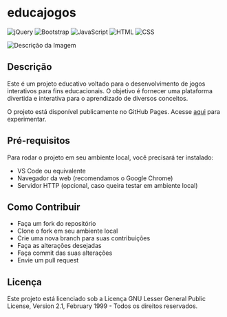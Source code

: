 # educajogos

![jQuery](https://img.shields.io/badge/-jQuery-blue)
![Bootstrap](https://img.shields.io/badge/-Bootstrap-purple)
![JavaScript](https://img.shields.io/badge/-JavaScript-yellow)
![HTML](https://img.shields.io/badge/-HTML-orange)
![CSS](https://img.shields.io/badge/-CSS-green)

![Descrição da Imagem](./homepage.webp)

## Descrição

Este é um projeto educativo voltado para o desenvolvimento de jogos interativos para fins educacionais. O objetivo é fornecer uma plataforma divertida e interativa para o aprendizado de diversos conceitos.

O projeto está disponível publicamente no GitHub Pages. Acesse [aqui](https://sandroschutt.github.io/educajogos) para experimentar.

## Pré-requisitos

Para rodar o projeto em seu ambiente local, você precisará ter instalado:
- VS Code ou equivalente
- Navegador da web (recomendamos o Google Chrome)
- Servidor HTTP (opcional, caso queira testar em ambiente local)

## Como Contribuir

- Faça um fork do repositório
- Clone o fork em seu ambiente local
- Crie uma nova branch para suas contribuições
- Faça as alterações desejadas
- Faça commit das suas alterações
- Envie um pull request

## Licença

Este projeto está licenciado sob a Licença GNU Lesser General Public License, Version 2.1, February 1999 - Todos os direitos reservados.

